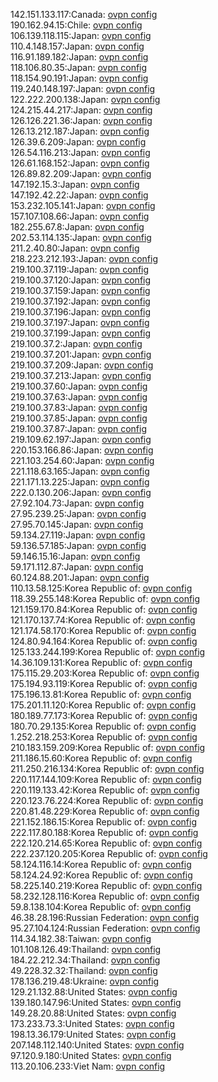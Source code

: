 142.151.133.117:Canada: [ovpn config](vpn/142_151_133_117.ovpn)  
190.162.94.15:Chile: [ovpn config](vpn/190_162_94_15.ovpn)  
106.139.118.115:Japan: [ovpn config](vpn/106_139_118_115.ovpn)  
110.4.148.157:Japan: [ovpn config](vpn/110_4_148_157.ovpn)  
116.91.189.182:Japan: [ovpn config](vpn/116_91_189_182.ovpn)  
118.106.80.35:Japan: [ovpn config](vpn/118_106_80_35.ovpn)  
118.154.90.191:Japan: [ovpn config](vpn/118_154_90_191.ovpn)  
119.240.148.197:Japan: [ovpn config](vpn/119_240_148_197.ovpn)  
122.222.200.138:Japan: [ovpn config](vpn/122_222_200_138.ovpn)  
124.215.44.217:Japan: [ovpn config](vpn/124_215_44_217.ovpn)  
126.126.221.36:Japan: [ovpn config](vpn/126_126_221_36.ovpn)  
126.13.212.187:Japan: [ovpn config](vpn/126_13_212_187.ovpn)  
126.39.6.209:Japan: [ovpn config](vpn/126_39_6_209.ovpn)  
126.54.116.213:Japan: [ovpn config](vpn/126_54_116_213.ovpn)  
126.61.168.152:Japan: [ovpn config](vpn/126_61_168_152.ovpn)  
126.89.82.209:Japan: [ovpn config](vpn/126_89_82_209.ovpn)  
147.192.15.3:Japan: [ovpn config](vpn/147_192_15_3.ovpn)  
147.192.42.22:Japan: [ovpn config](vpn/147_192_42_22.ovpn)  
153.232.105.141:Japan: [ovpn config](vpn/153_232_105_141.ovpn)  
157.107.108.66:Japan: [ovpn config](vpn/157_107_108_66.ovpn)  
182.255.67.8:Japan: [ovpn config](vpn/182_255_67_8.ovpn)  
202.53.114.135:Japan: [ovpn config](vpn/202_53_114_135.ovpn)  
211.2.40.80:Japan: [ovpn config](vpn/211_2_40_80.ovpn)  
218.223.212.193:Japan: [ovpn config](vpn/218_223_212_193.ovpn)  
219.100.37.119:Japan: [ovpn config](vpn/219_100_37_119.ovpn)  
219.100.37.120:Japan: [ovpn config](vpn/219_100_37_120.ovpn)  
219.100.37.159:Japan: [ovpn config](vpn/219_100_37_159.ovpn)  
219.100.37.192:Japan: [ovpn config](vpn/219_100_37_192.ovpn)  
219.100.37.196:Japan: [ovpn config](vpn/219_100_37_196.ovpn)  
219.100.37.197:Japan: [ovpn config](vpn/219_100_37_197.ovpn)  
219.100.37.199:Japan: [ovpn config](vpn/219_100_37_199.ovpn)  
219.100.37.2:Japan: [ovpn config](vpn/219_100_37_2.ovpn)  
219.100.37.201:Japan: [ovpn config](vpn/219_100_37_201.ovpn)  
219.100.37.209:Japan: [ovpn config](vpn/219_100_37_209.ovpn)  
219.100.37.213:Japan: [ovpn config](vpn/219_100_37_213.ovpn)  
219.100.37.60:Japan: [ovpn config](vpn/219_100_37_60.ovpn)  
219.100.37.63:Japan: [ovpn config](vpn/219_100_37_63.ovpn)  
219.100.37.83:Japan: [ovpn config](vpn/219_100_37_83.ovpn)  
219.100.37.85:Japan: [ovpn config](vpn/219_100_37_85.ovpn)  
219.100.37.87:Japan: [ovpn config](vpn/219_100_37_87.ovpn)  
219.109.62.197:Japan: [ovpn config](vpn/219_109_62_197.ovpn)  
220.153.166.86:Japan: [ovpn config](vpn/220_153_166_86.ovpn)  
221.103.254.60:Japan: [ovpn config](vpn/221_103_254_60.ovpn)  
221.118.63.165:Japan: [ovpn config](vpn/221_118_63_165.ovpn)  
221.171.13.225:Japan: [ovpn config](vpn/221_171_13_225.ovpn)  
222.0.130.206:Japan: [ovpn config](vpn/222_0_130_206.ovpn)  
27.92.104.73:Japan: [ovpn config](vpn/27_92_104_73.ovpn)  
27.95.239.25:Japan: [ovpn config](vpn/27_95_239_25.ovpn)  
27.95.70.145:Japan: [ovpn config](vpn/27_95_70_145.ovpn)  
59.134.27.119:Japan: [ovpn config](vpn/59_134_27_119.ovpn)  
59.136.57.185:Japan: [ovpn config](vpn/59_136_57_185.ovpn)  
59.146.15.16:Japan: [ovpn config](vpn/59_146_15_16.ovpn)  
59.171.112.87:Japan: [ovpn config](vpn/59_171_112_87.ovpn)  
60.124.88.201:Japan: [ovpn config](vpn/60_124_88_201.ovpn)  
110.13.58.125:Korea Republic of: [ovpn config](vpn/110_13_58_125.ovpn)  
118.39.255.148:Korea Republic of: [ovpn config](vpn/118_39_255_148.ovpn)  
121.159.170.84:Korea Republic of: [ovpn config](vpn/121_159_170_84.ovpn)  
121.170.137.74:Korea Republic of: [ovpn config](vpn/121_170_137_74.ovpn)  
121.174.58.170:Korea Republic of: [ovpn config](vpn/121_174_58_170.ovpn)  
124.80.94.164:Korea Republic of: [ovpn config](vpn/124_80_94_164.ovpn)  
125.133.244.199:Korea Republic of: [ovpn config](vpn/125_133_244_199.ovpn)  
14.36.109.131:Korea Republic of: [ovpn config](vpn/14_36_109_131.ovpn)  
175.115.29.203:Korea Republic of: [ovpn config](vpn/175_115_29_203.ovpn)  
175.194.93.119:Korea Republic of: [ovpn config](vpn/175_194_93_119.ovpn)  
175.196.13.81:Korea Republic of: [ovpn config](vpn/175_196_13_81.ovpn)  
175.201.11.120:Korea Republic of: [ovpn config](vpn/175_201_11_120.ovpn)  
180.189.77.173:Korea Republic of: [ovpn config](vpn/180_189_77_173.ovpn)  
180.70.29.135:Korea Republic of: [ovpn config](vpn/180_70_29_135.ovpn)  
1.252.218.253:Korea Republic of: [ovpn config](vpn/1_252_218_253.ovpn)  
210.183.159.209:Korea Republic of: [ovpn config](vpn/210_183_159_209.ovpn)  
211.186.15.60:Korea Republic of: [ovpn config](vpn/211_186_15_60.ovpn)  
211.250.216.134:Korea Republic of: [ovpn config](vpn/211_250_216_134.ovpn)  
220.117.144.109:Korea Republic of: [ovpn config](vpn/220_117_144_109.ovpn)  
220.119.133.42:Korea Republic of: [ovpn config](vpn/220_119_133_42.ovpn)  
220.123.76.224:Korea Republic of: [ovpn config](vpn/220_123_76_224.ovpn)  
220.81.48.229:Korea Republic of: [ovpn config](vpn/220_81_48_229.ovpn)  
221.152.186.15:Korea Republic of: [ovpn config](vpn/221_152_186_15.ovpn)  
222.117.80.188:Korea Republic of: [ovpn config](vpn/222_117_80_188.ovpn)  
222.120.214.65:Korea Republic of: [ovpn config](vpn/222_120_214_65.ovpn)  
222.237.120.205:Korea Republic of: [ovpn config](vpn/222_237_120_205.ovpn)  
58.124.116.14:Korea Republic of: [ovpn config](vpn/58_124_116_14.ovpn)  
58.124.24.92:Korea Republic of: [ovpn config](vpn/58_124_24_92.ovpn)  
58.225.140.219:Korea Republic of: [ovpn config](vpn/58_225_140_219.ovpn)  
58.232.128.116:Korea Republic of: [ovpn config](vpn/58_232_128_116.ovpn)  
59.8.138.104:Korea Republic of: [ovpn config](vpn/59_8_138_104.ovpn)  
46.38.28.196:Russian Federation: [ovpn config](vpn/46_38_28_196.ovpn)  
95.27.104.124:Russian Federation: [ovpn config](vpn/95_27_104_124.ovpn)  
114.34.182.38:Taiwan: [ovpn config](vpn/114_34_182_38.ovpn)  
101.108.126.49:Thailand: [ovpn config](vpn/101_108_126_49.ovpn)  
184.22.212.34:Thailand: [ovpn config](vpn/184_22_212_34.ovpn)  
49.228.32.32:Thailand: [ovpn config](vpn/49_228_32_32.ovpn)  
178.136.219.48:Ukraine: [ovpn config](vpn/178_136_219_48.ovpn)  
129.21.132.88:United States: [ovpn config](vpn/129_21_132_88.ovpn)  
139.180.147.96:United States: [ovpn config](vpn/139_180_147_96.ovpn)  
149.28.20.88:United States: [ovpn config](vpn/149_28_20_88.ovpn)  
173.233.73.3:United States: [ovpn config](vpn/173_233_73_3.ovpn)  
198.13.36.179:United States: [ovpn config](vpn/198_13_36_179.ovpn)  
207.148.112.140:United States: [ovpn config](vpn/207_148_112_140.ovpn)  
97.120.9.180:United States: [ovpn config](vpn/97_120_9_180.ovpn)  
113.20.106.233:Viet Nam: [ovpn config](vpn/113_20_106_233.ovpn)  
